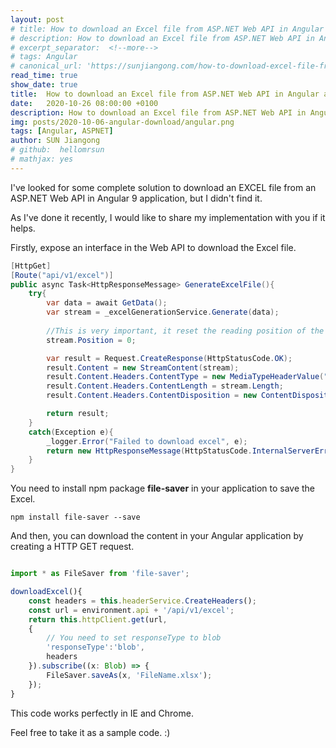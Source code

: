 ```yaml
---
layout: post
# title: How to download an Excel file from ASP.NET Web API in Angular application?
# description: How to download an Excel file from ASP.NET Web API in Angular application?
# excerpt_separator:  <!--more-->
# tags: Angular
# canonical_url: 'https://sunjiangong.com/how-to-download-excel-file-from-aspnet-web-api-in-angular-application/'
read_time: true
show_date: true
title:  How to download an Excel file from ASP.NET Web API in Angular application?
date:   2020-10-26 08:00:00 +0100
description: How to download an Excel file from ASP.NET Web API in Angular application?
img: posts/2020-10-06-angular-download/angular.png
tags: [Angular, ASPNET]
author: SUN Jiangong
# github:  hellomrsun
# mathjax: yes
---
```


I've looked for some complete solution to download an EXCEL file from an ASP.NET Web API in Angular 9 application, but I didn't find it.

As I've done it recently, I would like to share my implementation with you if it helps.

<!--more-->

Firstly, expose an interface in the Web API to download the Excel file.

```csharp
[HttpGet]
[Route("api/v1/excel")]
public async Task<HttpResponseMessage> GenerateExcelFile(){
    try{
        var data = await GetData();
        var stream = _excelGenerationService.Generate(data);
       
        //This is very important, it reset the reading position of the stream!
        stream.Position = 0;

        var result = Request.CreateResponse(HttpStatusCode.OK);
        result.Content = new StreamContent(stream);
        result.Content.Headers.ContentType = new MediaTypeHeaderValue("application/octet-stream");
        result.Content.Headers.ContentLength = stream.Length;
        result.Content.Headers.ContentDisposition = new ContentDispositionHeaderValue("attachement");

        return result;
    }
    catch(Exception e){
        _logger.Error("Failed to download excel", e);
        return new HttpResponseMessage(HttpStatusCode.InternalServerError);
    }
}
```

You need to install npm package **file-saver** in your application to save the Excel.

```npm
npm install file-saver --save
```

And then, you can download the content in your Angular application by creating a HTTP GET request.

```typescript

import * as FileSaver from 'file-saver';

downloadExcel(){
    const headers = this.headerService.CreateHeaders();
    const url = environment.api + '/api/v1/excel';
    return this.httpClient.get(url, 
    {
        // You need to set responseType to blob
        'responseType':'blob',
        headers
    }).subscribe((x: Blob) => {
        FileSaver.saveAs(x, 'FileName.xlsx');
    });
}
```

This code works perfectly in IE and Chrome.

Feel free to take it as a sample code. :)
